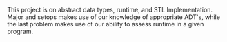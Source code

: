 This project is on abstract data types, runtime, and STL Implementation. Major and setops makes use of our knowledge of appropriate ADT's, while the last problem makes use of our ability to assess runtime in a given program.